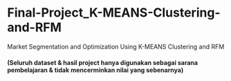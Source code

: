 # Final-Project_K-MEANS-Clustering-and-RFM
Market Segmentation and Optimization Using K-MEANS Clustering and RFM 
#### (Seluruh dataset & hasil project hanya digunakan sebagai sarana pembelajaran & tidak mencerminkan nilai yang sebenarnya)
